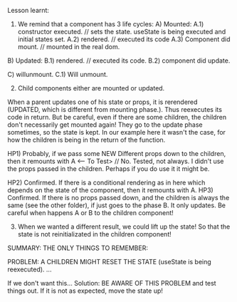 Lesson learnt:


1) We remind that a component has 3 life cycles:
A) Mounted: 
A.1) constructor executed. // sets the state. useState is being executed and initial states set.
A.2) rendered.           // executed its code 
A.3) Component did mount.  // mounted in the real dom.

B) Updated:
B.1) rendered. // executed its code.
B.2) component did update.

C) willunmount.
C.1) Will unmount.



2) Child components either are mounted or updated.

When a parent updates one of his state or props, it is rerendered (UPDATED, which is different from mounting phase.). 
Thus reexecutes its code in return. But be careful, even if there are some children, the children don't necessarily get mounted again!
They go to the update phase sometimes, so the state is kept. In our example here it wasn't the case, for how the children is being in the return of the function.

HP1) Probably, if we pass some NEW Different props down to the children, then it remounts with A <-- To Test> 
// No. Tested, not always. I didn't use the props passed in the children. Perhaps if you do use it it might be.

HP2) Confirmed. If there is a conditional rendering as in here which depends on the state of the component, then it remounts with A.
HP3) Confirmed. If there is no props passed down, and the children is always the same (see the other folder), if just goes to the phase B. It only updates. Be careful when happens A or B to the children component!



3) When we wanted a different result, we could lift up the state! So that the state is not reinitializated in the children component!


SUMMARY: THE ONLY THINGS TO REMEMBER:

PROBLEM: A CHILDREN MIGHT RESET THE STATE (useState is being reexecuted).  ...

If we don't want this...
Solution: BE AWARE OF THIS PROBLEM and test things out. If it is not as expected, move the state up!